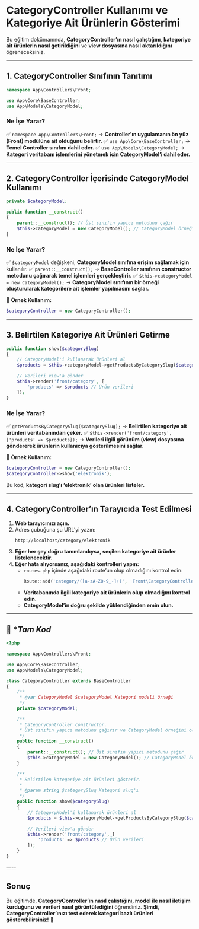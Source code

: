 # **CategoryController Kullanımı ve Kategoriye Ait Ürünlerin Gösterimi**

Bu eğitim dokümanında, **CategoryController’ın nasıl çalıştığını**, **kategoriye ait ürünlerin nasıl getirildiğini** ve **view dosyasına nasıl aktarıldığını** öğreneceksiniz. 

---

## **1. CategoryController Sınıfının Tanıtımı**

```php
namespace App\Controllers\Front;

use App\Core\BaseController;
use App\Models\CategoryModel;
```

### **Ne İşe Yarar?**
✅ `namespace App\Controllers\Front;` → **Controller'ın uygulamanın ön yüz (Front) modülüne ait olduğunu belirtir.**
✅ `use App\Core\BaseController;` → **Temel Controller sınıfını dahil eder.**
✅ `use App\Models\CategoryModel;` → **Kategori veritabanı işlemlerini yönetmek için CategoryModel’i dahil eder.**

---

## **2. CategoryController İçerisinde CategoryModel Kullanımı**

```php
private $categoryModel;

public function __construct()
{
    parent::__construct(); // Üst sınıfın yapıcı metodunu çağır
    $this->categoryModel = new CategoryModel(); // CategoryModel örneğini oluştur
}
```

### **Ne İşe Yarar?**
✅ `$categoryModel` değişkeni, **CategoryModel sınıfına erişim sağlamak için** kullanılır.
✅ `parent::__construct();` → **BaseController sınıfının constructor metodunu çağırarak temel işlemleri gerçekleştirir.**
✅ `$this->categoryModel = new CategoryModel();` → **CategoryModel sınıfının bir örneği oluşturularak kategorilere ait işlemler yapılmasını sağlar.**

🔹 **Örnek Kullanım:**
```php
$categoryController = new CategoryController();
```

---

## **3. Belirtilen Kategoriye Ait Ürünleri Getirme**

```php
public function show($categorySlug)
{
    // CategoryModel'i kullanarak ürünleri al
    $products = $this->categoryModel->getProductsByCategorySlug($categorySlug);

    // Verileri view'a gönder 
    $this->render('front/category', [
        'products' => $products // Ürün verileri
    ]);
}
```

### **Ne İşe Yarar?**
✅ `getProductsByCategorySlug($categorySlug);` → **Belirtilen kategoriye ait ürünleri veritabanından çeker.**
✅ `$this->render('front/category', ['products' => $products]);` → **Verileri ilgili görünüm (view) dosyasına göndererek ürünlerin kullanıcıya gösterilmesini sağlar.**

🔹 **Örnek Kullanım:**
```php
$categoryController = new CategoryController();
$categoryController->show('elektronik');
```
Bu kod, **kategori slug’ı ‘elektronik’ olan ürünleri listeler.**

---

## **4. CategoryController’ın Tarayıcıda Test Edilmesi**

1. **Web tarayıcınızı açın.**
2. Adres çubuğuna şu URL’yi yazın:
   ```
   http://localhost/category/elektronik
   ```
3. **Eğer her şey doğru tanımlandıysa, seçilen kategoriye ait ürünler listelenecektir.**
4. **Eğer hata alıyorsanız, aşağıdaki kontrolleri yapın:**
   - `routes.php` içinde aşağıdaki route’un olup olmadığını kontrol edin:
     ```php
     Route::add('category/([a-zA-Z0-9_-]+)', 'Front\CategoryController@show');
     ```
   - **Veritabanında ilgili kategoriye ait ürünlerin olup olmadığını kontrol edin.**
   - **CategoryModel’in doğru şekilde yüklendiğinden emin olun.**

---
## 📌 **Tam Kod*

```php
<?php

namespace App\Controllers\Front;

use App\Core\BaseController;
use App\Models\CategoryModel;

class CategoryController extends BaseController
{
    /**
     * @var CategoryModel $categoryModel Kategori modeli örneği
     */
    private $categoryModel;

    /**
     * CategoryController constructor.
     * Üst sınıfın yapıcı metodunu çağırır ve CategoryModel örneğini oluşturur.
     */
    public function __construct()
    {
        parent::__construct(); // Üst sınıfın yapıcı metodunu çağır
        $this->categoryModel = new CategoryModel(); // CategoryModel örne��ini oluştur
    }

    /**
     * Belirtilen kategoriye ait ürünleri gösterir.
     *
     * @param string $categorySlug Kategori slug'ı
     */
    public function show($categorySlug)
    {
        // CategoryModel'i kullanarak ürünleri al
        $products = $this->categoryModel->getProductsByCategorySlug($categorySlug);

        // Verileri view'a gönder 
        $this->render('front/category', [
            'products' => $products // Ürün verileri
        ]);
    }
}

```
—--


## **Sonuç**

Bu eğitimde, **CategoryController’ın nasıl çalıştığını, model ile nasıl iletişim kurduğunu ve verileri nasıl görüntülediğini** öğrendiniz. **Şimdi, CategoryController’ınızı test ederek kategori bazlı ürünleri gösterebilirsiniz!** 🚀